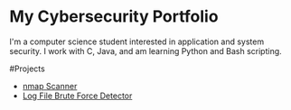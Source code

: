 # My Cybersecurity Portfolio

I'm a computer science student interested in application and system security. I work with C, Java, and am learning Python and Bash scripting.

#Projects
- [nmap Scanner](https://github.com/tristan-reid/cybersecurity-portfolio/blob/main/nmap-scanner)
- [Log File Brute Force Detector](https://github.com/tdreid/port-scanner)
